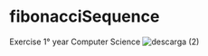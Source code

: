 # fibonacciSequence
Exercise 1° year Computer Science
![descarga (2)](https://user-images.githubusercontent.com/88285461/200100668-b2ae509e-49ed-46cf-a124-6f6ddb359eba.jpg)
